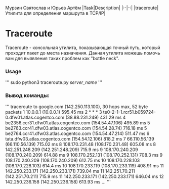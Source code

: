 Мурзин Святослав и Юрьев Артём
|Task|Description|
|:-|-:|
|traceroute|Утилита для определения маршрута в TCP/IP|
# Traceroute
Traceroute - консольная утилита, показывающая точный путь, который проходит пакет до места назначения. Данная утилита можешь помочь вам для выявления таких проблем как "bottle neck".
### Usage
'''
sudo python3 traceroute.py *server_name*
'''
### Вывод команды:
'''
traceroute to google.com (142.250.113.100), 30 hops max, 52 byte packets 
1 10.0.0.1 (10.0.0.1) 595.45 ms
2 * * * 
3 te0-2-1-1.rcr51.b059724-0.dfw01.atlas.cogentco.com (38.88.231.249) 431.29 ms
4 be2356.ccr31.dfw01.atlas.cogentco.com (154.54.47.106) 495.89 ms
5 be2763.ccr41.dfw03.atlas.cogentco.com (154.54.28.74) 716.18 ms
5 be2764.ccr41.dfw03.atlas.cogentco.com (154.54.47.214) 511.47 ms
6 tata.dfw03.atlas.cogentco.com (154.54.12.106) 818.2 ms
7 66.110.56.139 (66.110.56.139) 715.02 ms
8 108.170.231.48 (108.170.231.48) 605.08 ms
8 142.251.248.209 (142.251.248.209) 715.9 ms
9 108.170.240.209 (108.170.240.209) 614.88 ms
9 108.170.252.131 (108.170.252.131) 708.3 ms
9 108.170.240.209 (108.170.240.209) 612.75 ms
10 108.170.228.103 (108.170.228.103) 614.4 ms
10 108.170.233.119 (108.170.233.119) 408.91 ms
11 142.250.233.171 (142.250.233.171) 739.04 ms
11 142.251.70.211 (142.251.70.211) 715.9 ms
11 142.250.233.171 (142.250.233.171) 646.04 ms
12 142.250.236.158 (142.250.236.158) 613.93 ms
...
'''
